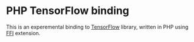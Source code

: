 # PHP TensorFlow binding

This is an experemental binding to [TensorFlow](https://www.tensorflow.org)
library, written in PHP using [FFI](https://github.com/dstogov/php-ffi)
extension.
